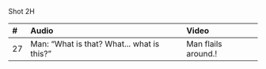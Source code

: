 Shot 2H

| # | Audio | Video |
|:---|:---|:---|
| 27 | Man: “What is that? What... what is this?” | Man flails around.! |

